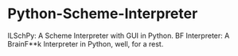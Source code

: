 # Python-Scheme-Interpreter
ILSchPy: A Scheme Interpreter with GUI in Python.
BF Interpreter: A BrainF**k Interpreter in Python, well, for a rest.
